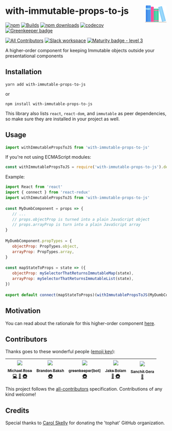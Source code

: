 # with-immutable-props-to-js <span style="float: right">![Logo](./website/static/img/ml.png)</span>

[![npm](https://img.shields.io/npm/v/with-immutable-props-to-js.svg)](https://www.npmjs.com/package/with-immutable-props-to-js)
[![Builds](https://img.shields.io/circleci/project/github/tophat/with-immutable-props-to-js/master.svg)](https://circleci.com/gh/tophat/with-immutable-props-to-js)
[![npm downloads](https://img.shields.io/npm/dm/with-immutable-props-to-js.svg)](https://npm-stat.com/charts.html?package=with-immutable-props-to-js)
[![codecov](https://codecov.io/gh/tophat/with-immutable-props-to-js/branch/master/graph/badge.svg)](https://codecov.io/gh/tophat/with-immutable-props-to-js)
[![Greenkeeper badge](https://badges.greenkeeper.io/tophat/with-immutable-props-to-js.svg)](https://greenkeeper.io/)

[![All Contributors](https://img.shields.io/badge/all_contributors-5-orange.svg?style=flat)](#contributors)
[![Slack workspace](https://slackinvite.dev.tophat.com/badge.svg)](https://tophat-opensource.slack.com/)
[![Maturity badge - level 3](https://img.shields.io/badge/Maturity-Level%203%20--%20Stable-green.svg)](https://github.com/tophat/getting-started/blob/master/scorecard.md)

A higher-order component for keeping Immutable objects outside your presentational components

## Installation

```
yarn add with-immutable-props-to-js
```

or

```
npm install with-immutable-props-to-js
```

This library also lists `react`, `react-dom`, and `immutable` as peer dependencies, so make sure they are installed in your project as well.

## Usage

```javascript
import withImmutablePropsToJS from 'with-immutable-props-to-js'
```

If you're not using ECMAScript modules:

```javascript
const withImmutablePropsToJS = require('with-immutable-props-to-js').default
```

Example:

```javascript
import React from 'react'
import { connect } from 'react-redux'
import withImmutablePropsToJS from 'with-immutable-props-to-js'

const MyDumbComponent = props => {
   // ...
   // props.objectProp is turned into a plain JavaScript object
   // props.arrayProp is turn into a plain JavaScript array
}

MyDumbComponent.propTypes = {
   objectProp: PropTypes.object,
   arrayProp: PropTypes.array,
}

const mapStateToProps = state => ({
   objectProp: mySelectorThatReturnsImmutableMap(state),
   arrayProp: mySelectorThatReturnsImmutableList(state),
})

export default connect(mapStateToProps)(withImmutablePropsToJS(MyDumbComponent))
```

## Motivation

You can read about the rationale for this higher-order component [here](https://tophat.github.io/with-immutable-props-to-js/docs/motivation).

## Contributors

Thanks goes to these wonderful people ([emoji key](https://github.com/kentcdodds/all-contributors#emoji-key)):

<!-- ALL-CONTRIBUTORS-LIST:START - Do not remove or modify this section -->
<!-- prettier-ignore -->
| [<img src="https://avatars3.githubusercontent.com/u/3495264?v=4" width="100px;"/><br /><sub><b>Michael Rose</b></sub>](http://msrose.github.io)<br />[💻](https://github.com/tophat/with-immutable-props-to-js/commits?author=msrose "Code") [📖](https://github.com/tophat/with-immutable-props-to-js/commits?author=msrose "Documentation") [🚇](#infra-msrose "Infrastructure (Hosting, Build-Tools, etc)") | [<img src="https://avatars1.githubusercontent.com/u/39271619?v=4" width="100px;"/><br /><sub><b>Brandon Baksh</b></sub>](https://www.linkedin.com/in/brandonbaksh/)<br />[🚇](#infra-brandonbaksh "Infrastructure (Hosting, Build-Tools, etc)") | [<img src="https://avatars3.githubusercontent.com/in/505?v=4" width="100px;"/><br /><sub><b>greenkeeper[bot]</b></sub>](https://github.com/apps/greenkeeper)<br />[🚇](#infra-greenkeeper[bot] "Infrastructure (Hosting, Build-Tools, etc)") | [<img src="https://avatars2.githubusercontent.com/u/3534236?v=4" width="100px;"/><br /><sub><b>Jake Bolam</b></sub>](https://jakebolam.com)<br />[📖](https://github.com/tophat/with-immutable-props-to-js/commits?author=jakebolam "Documentation") [🚇](#infra-jakebolam "Infrastructure (Hosting, Build-Tools, etc)") | [<img src="https://avatars0.githubusercontent.com/u/8632167?v=4" width="100px;"/><br /><sub><b>Sanchit Gera</b></sub>](http://www.sanchitgera.ca)<br />[📖](https://github.com/tophat/with-immutable-props-to-js/commits?author=sanchitgera "Documentation") |
| :---: | :---: | :---: | :---: | :---: |
<!-- ALL-CONTRIBUTORS-LIST:END -->

This project follows the [all-contributors](https://github.com/kentcdodds/all-contributors) specification. Contributions of any kind welcome!

## Credits

Special thanks to [Carol Skelly](https://github.com/iatek) for donating the 'tophat' GitHub organization.
